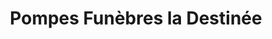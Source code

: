 ---
title: "Pompes Funèbres la Destinée"
url: /saint-pons-de-thomieres/pompes-funebres-la-destinee/
shop: directeurs de funérailles
---